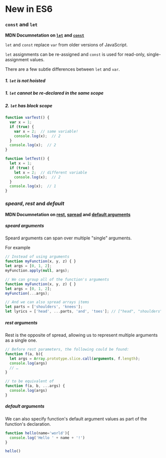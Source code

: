 # New in ES6

### `const` and `let`
**MDN Documnetation on [`let`](https://developer.mozilla.org/en/docs/Web/JavaScript/Reference/Statements/let) and [`const`](https://developer.mozilla.org/en/docs/Web/JavaScript/Reference/Statements/const)**

`let` and `const` replace `var` from older versions of JavaScript.

`let` assignments can be re-assigned and `const` is used for read-only, single-assignment values.

There are a few subtle differences between `let` and `var`.

##### 1. `let` is not hoisted

##### 1. `let` cannot be re-declared in the same scope

##### 2. `let` has block scope
```javascript
function varTest() {
  var x = 1;
  if (true) {
    var x = 2;  // same variable!
    console.log(x);  // 2
  }
  console.log(x);  // 2
}

function letTest() {
  let x = 1;
  if (true) {
    let x = 2;  // different variable
    console.log(x);  // 2
  }
  console.log(x);  // 1
}
```


### *speard*, *rest* and *default*
**MDN Documnetation on [rest](https://developer.mozilla.org/en/docs/Web/JavaScript/Reference/Functions/rest_parameters), [spread](https://developer.mozilla.org/en/docs/Web/JavaScript/Reference/Operators/Spread_operator) and [default arguments](https://developer.mozilla.org/en/docs/Web/JavaScript/Reference/Functions/Default_parameters)**

##### speard arguments

Speard arguments can span over multiple "single" arguments. 

For example
```javascript
// Instead of using arguments
function myFunction(x, y, z) { }
let args = [0, 1, 2];
myFunction.apply(null, args);

// We can group all of the function's arguments
function myFunction(x, y, z) { }
let args = [0, 1, 2];
myFunction(...args);

// And we can also spread arrays items
let parts = ['shoulders', 'knees'];
let lyrics = ['head', ...parts, 'and', 'toes']; // ["head", "shoulders", "knees", "and", "toes"]
```

##### rest arguments

Rest is the opposite of spread, allowing us to represent multiple arguments as a single one.
```javascript
// Before rest parameters, the following could be found:
function f(a, b){
  let args = Array.prototype.slice.call(arguments, f.length);
  console.log(args)
  // …
}

// to be equivalent of
function f(a, b, ...args) {
  console.log(args)
}
```


##### default arguments

We can also specify function's default argument values as part of the function's declaration.

```javascript
function hello(name='world'){
  console.log('Hello ' + name + '!')
}

hello()
```
